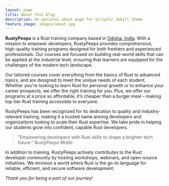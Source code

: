 ```yaml
---
layout: page
title: About this blog
description: An optional about page for Scriptor Jekyll theme
feature_image: images/about.jpg
---
```


**RustyPeeps** is a Rust training company based in [Odisha, India](https://en.wikipedia.org/wiki/Odisha). With a mission to empower developers, RustyPeeps provides comprehensive, high-quality training programs designed for both freshers and experienced professionals. Our courses are focused on building real-world skills that can be applied at the industrial level, ensuring that learners are equipped for the challenges of the modern tech landscape.

Our tailored courses cover everything from the basics of Rust to advanced topics, and are designed to meet the unique needs of each student. Whether you're looking to learn Rust for personal growth or to enhance your career prospects, we offer the right training for you. Plus, we offer our programs at a price so affordable, it’s cheaper than a burger meal – making top-tier Rust training accessible to everyone.

RustyPeeps has been recognized for its dedication to quality and industry-relevant training, making it a trusted name among developers and organizations looking to scale their Rust expertise. We take pride in helping our students grow into confident, capable Rust developers.

> "Empowering developers with Rust skills to shape a brighter tech future." <cite>RustyPeeps Motto</cite>

In addition to training, RustyPeeps actively contributes to the Rust developer community by hosting workshops, webinars, and open-source initiatives. We envision a world where Rust is the go-to language for reliable, efficient, and secure software development.

*Thank you for being a part of our journey!*
